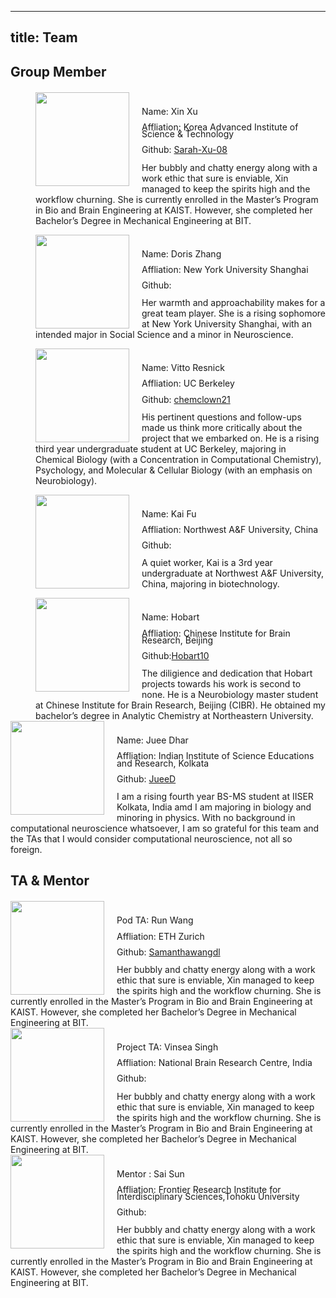 <!-- ---
title: The Team

---
<img src="https://tva1.sinaimg.cn/large/e6c9d24egy1h4mdmu0v7kj208e0b9aa8.jpg"  width=100 style="float: left; margin-right: 100px" > </br>
  - **Xin Xu** </br>
    This is Xin Xu, and goes by pronouns She/Her. Her bubbly and chatty energy along with a work ethic that sure is enviable, Xin managed to keep the spirits high and  the workflow churning. She is currently enrolled in the Master's Program in Bio and Brain Engineering at KAIST. However, she completed her       Bachelor's Degree in Mechanical Engineering at BIT. You can find her [Email](sarahxu0811@kaist.ac.kr), GITHUB here.
    
  - **Yukai Xu** </br>
  This is Yukai Xu, and goes by Hobart, affiliated with pronouns he/him/his. The diligience and dedication that Hobart projects towards his work is second to none. </br>
  He is a Neurobiology master student at Chinese Institute for Brain Research, Beijing (CIBR). He obtained my bachelor’s degree in Analytic Chemistry at         Northeastern University. You can find him [Email](xuyukai@cibr.ac.cn), GITHUB here.
   
  - **Vitto Resnick** </br>
  This is Vitto, and goes by he/him/his. His pertinent questions and follow-ups made us think more critically about the project that we embarked on. </br>
  He is a rising third year undergraduate student at UC Berkeley, majoring in Chemical Biology (with a Concentration in Computational Chemistry), Psychology, and Molecular & Cellular Biology (with an emphasis on Neurobiology). You can find him [Email](vitto3999@yahoo.com), GITHUB here.
  
  - **Doris Zhang** </br>
    This is Doris (Yuxuan) Zhang, and goes by She/Her. Her warmth and approachability makes for a great team player. </br> 
    She is a rising sophomore at New York University Shanghai, with an intended major in Social Science and a minor in Neuroscience. You can find her [Email](yz8288@nyu.edu), GITHUB         here.
  - **Kai Fu** </br>
This is Kai Fu and his pronouns are he/him. He is a 3rd year undergraduate at Northwest A&F University, China, majoring in biotechnology. You can find his [Email](fk2622891245@nwafu.edu.cn), GITHUB         here.

<img src="https://tva1.sinaimg.cn/large/e6c9d24egy1h4mdnfyo6aj20u014075c.jpg"  width=100 style="float: left; margin-right: 20px" > </br>
 - **Juee Dhar** </br>
  And this is me, Juee ! I go by she/her pronouns. I am a rising fourth year (corresponds to the first year of masters) BS-MS student at IISER Kolkata, India amd I am  majoring in biology and minoring in physics. With no background in computational neuroscience whatsoever, I am so grateful for this team and the TAs that I would consider computational neuroscience, not all so foreign. You can connect with me over [Email](jd19ms102@iiserkol.ac.in), GITHUB.


---

 -->
 
 ---
title: Team
---

## Group Member
<div style = "margin-left:40px; margin-top:20px">

<div>
<div>
<img src="https://tva1.sinaimg.cn/large/e6c9d24egy1h4mdmu0v7kj208e0b9aa8.jpg"  width=150 style="float: left; margin-right: 20px" >
</div>
<div>
<div style="line-height: 80%; padding-top:25px">
Name: Xin Xu

Affliation: Korea Advanced Institute of Science & Technology

Github: <a href="https://github.com/Sarah-Xu-08">Sarah-Xu-08</a>

</div>

Her bubbly and chatty energy along with a work ethic that sure is enviable, Xin managed to keep the spirits high and the workflow churning. She is currently enrolled in the Master’s Program in Bio and Brain Engineering at KAIST. However, she completed her Bachelor’s Degree in Mechanical Engineering at BIT.

</div>
</div>



<div>
<img src="https://tva1.sinaimg.cn/large/e6c9d24egy1h4nu7r6godj20c80g83z4.jpg"  width=150 style="float: left; margin-right: 20px" >
</div>
<div>
<div style="line-height: 80%; padding-top:25px">
Name: Doris Zhang 

Affliation: New York University Shanghai

Github:

</div>

 Her warmth and approachability makes for a great team player. She is a rising sophomore at New York University Shanghai, with an intended major in Social Science and a minor in Neuroscience.

</div>

<div>
<img src="https://tva1.sinaimg.cn/large/e6c9d24egy1h4nu8kby38j212c0u0go7.jpg"  width=150 style="float: left; margin-right: 20px" >
</div>
<div>
<div style="line-height: 80%; padding-top:25px">
Name: Vitto Resnick

Affliation: UC Berkeley 

Github: <a href="https://github.com/chemclown21">chemclown21</a>

</div>

His pertinent questions and follow-ups made us think more critically about the project that we embarked on. He is a rising third year undergraduate student at UC Berkeley, majoring in Chemical Biology (with a Concentration in Computational Chemistry), Psychology, and Molecular & Cellular Biology (with an emphasis on Neurobiology).
</div>

<div>
<img src="https://tva1.sinaimg.cn/large/e6c9d24egy1h4nu9ejmonj20ce0g73ys.jpg"  width=150 style="float: left; margin-right: 20px" >
</div>
<div>
<div style="line-height: 80%; padding-top:25px">
Name: Kai Fu

Affliation: Northwest A&F University, China

Github:

</div>

A quiet worker, Kai is a 3rd year undergraduate at Northwest A&F University, China, majoring in biotechnology. 

</div>

<div>
<img src="https://tva1.sinaimg.cn/large/e6c9d24egy1h4nyoj4fhoj20lr0pj75f.jpg"  width=150 style="float: left; margin-right: 20px" >
</div>
<div>
<div style="line-height: 80%; padding-top:25px">
Name: Hobart

Affliation: Chinese Institute for Brain Research, Beijing

Github:<a href="https://github.com/Hobart10">Hobart10</a>

</div>
The diligience and dedication that Hobart projects towards his work is second to none. He is a Neurobiology master student at Chinese Institute for Brain Research, Beijing (CIBR). He obtained my bachelor’s degree in Analytic Chemistry at Northeastern University.

</div>


</div>
<div>
<div>
<img src="https://tva1.sinaimg.cn/large/e6c9d24egy1h4mdnfyo6aj20u014075c.jpg"  width=150 style="float: left; margin-right: 20px" >
</div>
<div>
<div style="line-height: 80%; padding-top:25px">
Name: Juee Dhar

Affliation: Indian Institute of Science Educations and Research, Kolkata

Github: <a href="https://github.com/JueeD">JueeD</a>

</div>

I am a rising fourth year BS-MS student at IISER Kolkata, India amd I am  majoring in biology and minoring in physics. With no background in computational neuroscience whatsoever, I am so grateful for this team and the TAs that I would consider computational neuroscience, not all so foreign.

</div>

## TA & Mentor

<div style = "margin-top:20px">

<div>
<img src="https://tva1.sinaimg.cn/large/e6c9d24egy1h4ldid3b1ej20k90k9q3a.jpg"  width=150 style="float: left; margin-right: 20px" >
</div>
<div>
<div style="line-height: 80%; padding-top:25px">
Pod TA: Run Wang

Affliation: ETH Zurich

Github: <a href="https://github.com/SamanthaWangdl">Samanthawangdl</a>


</div>
Her bubbly and chatty energy along with a work ethic that sure is enviable, Xin managed to keep the spirits high and the workflow churning. She is currently enrolled in the Master’s Program in Bio and Brain Engineering at KAIST. However, she completed her Bachelor’s Degree in Mechanical Engineering at BIT.

<div>
<img src="https://tva1.sinaimg.cn/large/e6c9d24egy1h4nyowxikej20pi0piq51.jpg"  width=150 style="float: left; margin-right: 20px" >
</div>
<div>
<div style="line-height: 80%; padding-top:25px">
Project TA: Vinsea Singh

Affliation: National Brain Research Centre, India

Github:


</div>
Her bubbly and chatty energy along with a work ethic that sure is enviable, Xin managed to keep the spirits high and the workflow churning. She is currently enrolled in the Master’s Program in Bio and Brain Engineering at KAIST. However, she completed her Bachelor’s Degree in Mechanical Engineering at BIT.

<div>
<img src="https://tva1.sinaimg.cn/large/e6c9d24egy1h4nu9ejmonj20ce0g73ys.jpg"  width=150 style="float: left; margin-right: 20px" >
</div>
<div>
<div style="line-height: 80%; padding-top:25px">
Mentor : Sai Sun

Affliation: Frontier Research Institute for Interdisciplinary Sciences,Tohoku University

Github:


</div>
Her bubbly and chatty energy along with a work ethic that sure is enviable, Xin managed to keep the spirits high and the workflow churning. She is currently enrolled in the Master’s Program in Bio and Brain Engineering at KAIST. However, she completed her Bachelor’s Degree in Mechanical Engineering at BIT.
</div>

